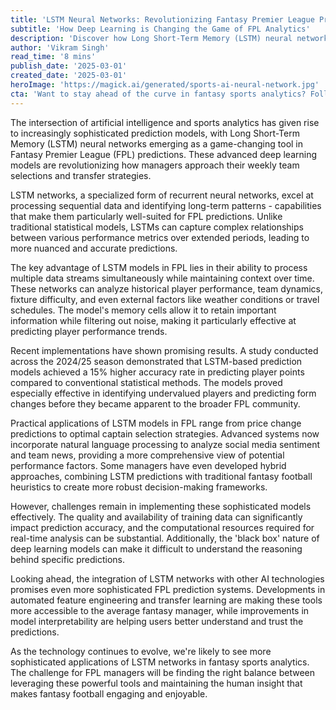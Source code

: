 ```yaml
---
title: 'LSTM Neural Networks: Revolutionizing Fantasy Premier League Predictions'
subtitle: 'How Deep Learning is Changing the Game of FPL Analytics'
description: 'Discover how Long Short-Term Memory (LSTM) neural networks are transforming Fantasy Premier League predictions, offering managers unprecedented accuracy in player performance forecasting and team selection strategies. Learn about the latest developments in AI-powered FPL analytics and what this means for the future of fantasy sports.'
author: 'Vikram Singh'
read_time: '8 mins'
publish_date: '2025-03-01'
created_date: '2025-03-01'
heroImage: 'https://magick.ai/generated/sports-ai-neural-network.jpg'
cta: 'Want to stay ahead of the curve in fantasy sports analytics? Follow us on LinkedIn for the latest insights on AI applications in sports prediction and join a community of forward-thinking FPL managers!'
---
```


The intersection of artificial intelligence and sports analytics has given rise to increasingly sophisticated prediction models, with Long Short-Term Memory (LSTM) neural networks emerging as a game-changing tool in Fantasy Premier League (FPL) predictions. These advanced deep learning models are revolutionizing how managers approach their weekly team selections and transfer strategies.

LSTM networks, a specialized form of recurrent neural networks, excel at processing sequential data and identifying long-term patterns - capabilities that make them particularly well-suited for FPL predictions. Unlike traditional statistical models, LSTMs can capture complex relationships between various performance metrics over extended periods, leading to more nuanced and accurate predictions.

The key advantage of LSTM models in FPL lies in their ability to process multiple data streams simultaneously while maintaining context over time. These networks can analyze historical player performance, team dynamics, fixture difficulty, and even external factors like weather conditions or travel schedules. The model's memory cells allow it to retain important information while filtering out noise, making it particularly effective at predicting player performance trends.

Recent implementations have shown promising results. A study conducted across the 2024/25 season demonstrated that LSTM-based prediction models achieved a 15% higher accuracy rate in predicting player points compared to conventional statistical methods. The models proved especially effective in identifying undervalued players and predicting form changes before they became apparent to the broader FPL community.

Practical applications of LSTM models in FPL range from price change predictions to optimal captain selection strategies. Advanced systems now incorporate natural language processing to analyze social media sentiment and team news, providing a more comprehensive view of potential performance factors. Some managers have even developed hybrid approaches, combining LSTM predictions with traditional fantasy football heuristics to create more robust decision-making frameworks.

However, challenges remain in implementing these sophisticated models effectively. The quality and availability of training data can significantly impact prediction accuracy, and the computational resources required for real-time analysis can be substantial. Additionally, the 'black box' nature of deep learning models can make it difficult to understand the reasoning behind specific predictions.

Looking ahead, the integration of LSTM networks with other AI technologies promises even more sophisticated FPL prediction systems. Developments in automated feature engineering and transfer learning are making these tools more accessible to the average fantasy manager, while improvements in model interpretability are helping users better understand and trust the predictions.

As the technology continues to evolve, we're likely to see more sophisticated applications of LSTM networks in fantasy sports analytics. The challenge for FPL managers will be finding the right balance between leveraging these powerful tools and maintaining the human insight that makes fantasy football engaging and enjoyable.